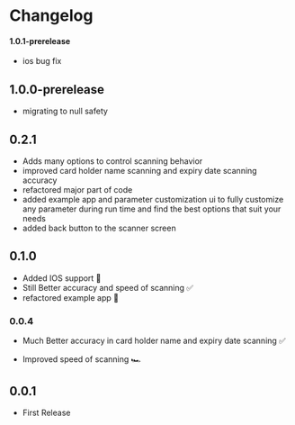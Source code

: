 # Changelog

#### 1.0.1-prerelease
- ios bug fix

## 1.0.0-prerelease
+ migrating to null safety

## 0.2.1
+ Adds many options to control scanning behavior
+ improved card holder name scanning and expiry date scanning accuracy
+ refactored major part of code
+ added example app and parameter customization ui to fully customize any parameter during run time and find the best options that suit your needs
+ added back button to the scanner screen


## 0.1.0
+ Added IOS support 🥳
+ Still Better accuracy and speed of scanning ✅
+ refactored example app 📖


### 0.0.4
* Much Better accuracy in card holder name and expiry date scanning ✅
+ Improved speed of scanning 🏎


## 0.0.1
* First Release
